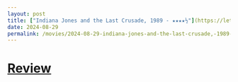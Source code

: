 ```yaml
---
layout: post
title: ["Indiana Jones and the Last Crusade, 1989 - ★★★★½"](https://letterboxd.com/pavlesap/film/indiana-jones-and-the-last-crusade/1/) #"Indiana Jones and the Last Crusade, 1989 - ★★★★½"
date: 2024-08-29
permalink: /movies/2024-08-29-indiana-jones-and-the-last-crusade,-1989---★★★★½/
---
```


# [Review](https://letterboxd.com/pavlesap/film/indiana-jones-and-the-last-crusade/1/)


